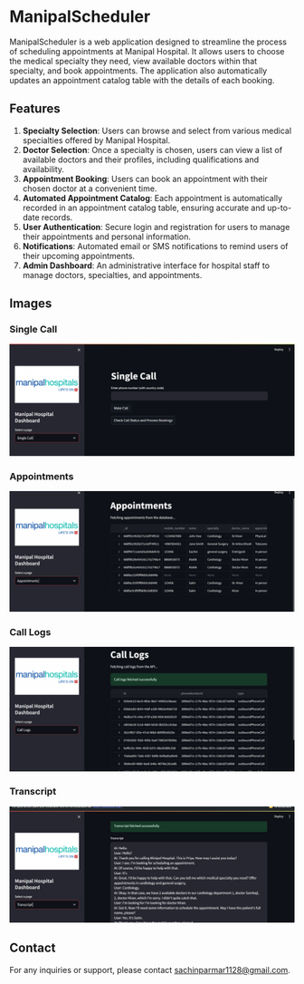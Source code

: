 # ManipalScheduler

ManipalScheduler is a web application designed to streamline the process of scheduling appointments at Manipal Hospital. It allows users to choose the medical specialty they need, view available doctors within that specialty, and book appointments. The application also automatically updates an appointment catalog table with the details of each booking.

## Features

1. **Specialty Selection**: Users can browse and select from various medical specialties offered by Manipal Hospital.
2. **Doctor Selection**: Once a specialty is chosen, users can view a list of available doctors and their profiles, including qualifications and availability.
3. **Appointment Booking**: Users can book an appointment with their chosen doctor at a convenient time.
4. **Automated Appointment Catalog**: Each appointment is automatically recorded in an appointment catalog table, ensuring accurate and up-to-date records.
5. **User Authentication**: Secure login and registration for users to manage their appointments and personal information.
6. **Notifications**: Automated email or SMS notifications to remind users of their upcoming appointments.
7. **Admin Dashboard**: An administrative interface for hospital staff to manage doctors, specialties, and appointments.

## Images

### Single Call
![Single Call](SingleCall.png)

### Appointments
![Appointments](Appointment.png)

### Call Logs
![Call Logs](calllogs.png)

### Transcript
![Transcript](Transcript.png)

## Contact

For any inquiries or support, please contact [sachinparmar1128@gmail.com](mailto:sachinparmar1128@gmail.com).

